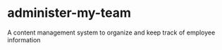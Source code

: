 # administer-my-team
A content management system to organize and keep track of employee information
